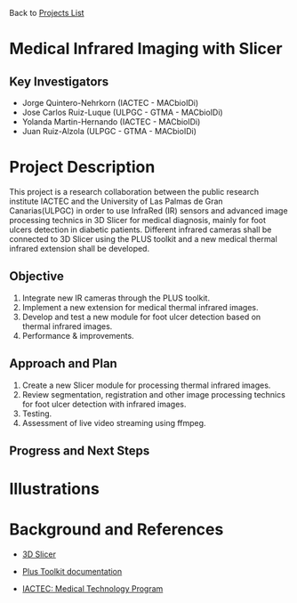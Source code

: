 Back to [Projects List](../../FIXME.md#ProjectsList)

# Medical Infrared Imaging with Slicer 
## Key Investigators

- Jorge Quintero-Nehrkorn (IACTEC - MACbioIDi)
- Jose Carlos Ruiz-Luque (ULPGC - GTMA - MACbioIDi)
- Yolanda Martin-Hernando (IACTEC - MACbioIDi)
- Juan Ruiz-Alzola (ULPGC - GTMA - MACbioIDi)

# Project Description

This project is a research collaboration between the public research institute IACTEC and the University of Las Palmas de Gran Canarias(ULPGC) in order to use InfraRed (IR) sensors and advanced image processing technics in 3D Slicer for medical diagnosis, mainly for foot ulcers detection in diabetic patients. Different infrared cameras shall be connected to 3D Slicer using the PLUS toolkit and a new medical thermal infrared extension shall be developed.

## Objective

1. Integrate new IR cameras through the PLUS toolkit.
2. Implement a new extension for medical thermal infrared images.
3. Develop and test a new module for foot ulcer detection based on thermal infrared images.
4. Performance & improvements.

## Approach and Plan

1. Create a new Slicer module for processing thermal infrared images. 
2. Review segmentation, registration and other image processing technics for foot ulcer detection with infrared images.
3. Testing.
4. Assessment of live video streaming using ffmpeg.

## Progress and Next Steps

<!--Describe progress and next steps in a few bullet points as you are
making progress.-->

# Illustrations

<!--Add pictures and links to videos that demonstrate what has been
accomplished.-->
<!--3D Slicer Training Network.-->

<!--<img src="
https://github.com/medtec4susdev/SlicerEcosystem/blob/master/FIXME.jpg"
width="337" height="110">-->

# Background and References

<!--Use this space for information that may help people better understand
your project, like links to papers, source code, or data.-->

+ [3D Slicer](https://www.slicer.org)

+ [Plus Toolkit documentation](http://perk-software.cs.queensu.ca/plus/doc/nightly/user/index.html)

+ [IACTEC: Medical Technology Program](http://www.iac.es/iactec.php?op1=141&op2=462)
